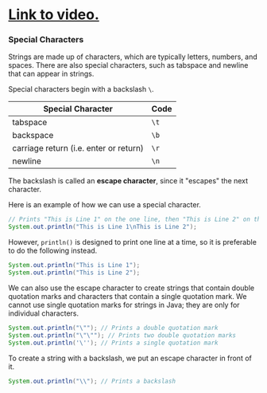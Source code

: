 # [Link to video.](https://www.youtube.com/watch?v=DG6snl3RVwQ&list=PLVD25niNi0BnyWtuQTSchyZWbQrMq_PUu)

### Special Characters

Strings are made up of characters, which are typically letters, numbers, and spaces. There are also special characters, such as tabspace and newline that can appear in strings.

Special characters begin with a backslash `\`.

| Special Character                      | Code |
| -------------------------------------- | ---- |
| tabspace                               | `\t` |
| backspace                              | `\b` |
| carriage return (i.e. enter or return) | `\r` |
| newline                                | `\n` |


The backslash is called an **escape character**, since it "escapes" the next character.

Here is an example of how we can use a special character.

```java
// Prints "This is Line 1" on the one line, then "This is Line 2" on the next line
System.out.println("This is Line 1\nThis is Line 2");
```

However, ``println()`` is designed to print one line at a time, so it is preferable to do the following instead.

```java
System.out.println("This is Line 1");
System.out.println("This is Line 2");
```

We can also use the escape character to create strings that contain double quotation marks and characters that contain a single quotation mark. We cannot use single quotation marks for strings in Java; they are only for individual characters.

```java
System.out.println("\""); // Prints a double quotation mark
System.out.println("\"\""); // Prints two double quotation marks
System.out.println('\''); // Prints a single quotation mark
```

To create a string with a backslash, we put an escape character in front of it.

```java
System.out.println("\\"); // Prints a backslash
```
